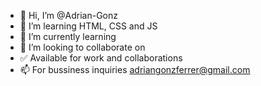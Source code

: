 - 👋 Hi, I’m @Adrian-Gonz
- 👀 I’m learning HTML, CSS and JS
- 🌱 I’m currently learning
- 💞️ I’m looking to collaborate on
- ✅ Available for work and collaborations 
- 📫 For bussiness inquiries adriangonzferrer@gmail.com

<!---
Adrian-Gonz/Adrian-Gonz is a ✨ special ✨ repository because its `README.md` (this file) appears on your GitHub profile.
You can click the Preview link to take a look at your changes.
--->
